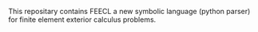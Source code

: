 This repositary contains FEECL a new symbolic language (python parser) for finite element exterior calculus problems.
